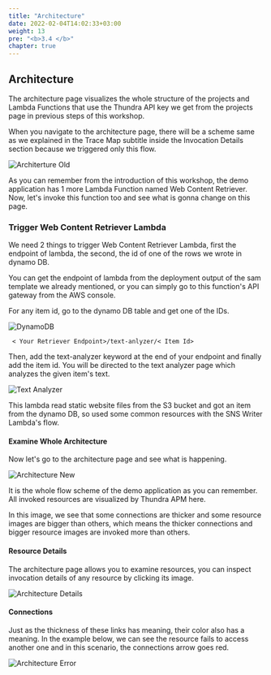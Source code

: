 ```yaml
---
title: "Architecture"
date: 2022-02-04T14:02:33+03:00
weight: 13
pre: "<b>3.4 </b>"
chapter: true
---
```


## Architecture

The architecture page visualizes the whole structure of the projects and Lambda Functions that use the Thundra API key we get from the projects page in previous steps of this workshop.

When you navigate to the architecture page, there will be a scheme same as we explained in the Trace Map subtitle inside the Invocation Details section because we triggered only this flow.


![Architerture Old](/images/_monitoring/architecture_old.png)


As you can remember from the introduction of this workshop, the demo application has 1 more Lambda Function named Web Content Retriever. Now, let's invoke this function too and see what is gonna change on this page.


### Trigger Web Content Retriever Lambda

We need 2 things to trigger Web Content Retriever Lambda, first the endpoint of lambda, the second, the id of one of the rows we wrote in dynamo DB.

 You can get the endpoint of lambda from the deployment output of the sam template we already mentioned, or you can simply go to this function's API gateway from the AWS console.

For any item id, go to the dynamo DB table and get one of the IDs.

![DynamoDB](/images/_monitoring/dynamodb_items.png)


<code> < Your Retriever Endpoint>/text-anlyzer/< Item Id> </code>

Then, add the text-analyzer keyword at the end of your endpoint and finally add the item id. You will be directed to the text analyzer page which analyzes the given item's text.

![Text Analyzer](/images/_monitoring/text_analyzer.png)


This lambda read static website files from the S3 bucket and got an item from the dynamo DB, so used some common resources with the SNS Writer Lambda's flow.

#### Examine Whole Architecture

Now let's go to the architecture page and see what is happening.

![Architecture New](/images/_monitoring/architecture.png)

It is the whole flow scheme of the demo application as you can remember. All invoked resources are visualized by Thundra APM here.

In this image, we see that some connections are thicker and some resource images are bigger than others, which means the thicker connections and bigger resource images are invoked more than others.

#### Resource Details

The architecture page allows you to examine resources, you can inspect invocation details of any resource by clicking its image.

![Architecture Details](/images/_monitoring/architecture_with_resource_details.png)


#### Connections

Just as the thickness of these links has meaning, their color also has a meaning. In the example below, we can see the resource fails to access another one and in this scenario, the connections arrow goes red.

![Architecture Error](/images/_monitoring/architecture_with_error.png)
